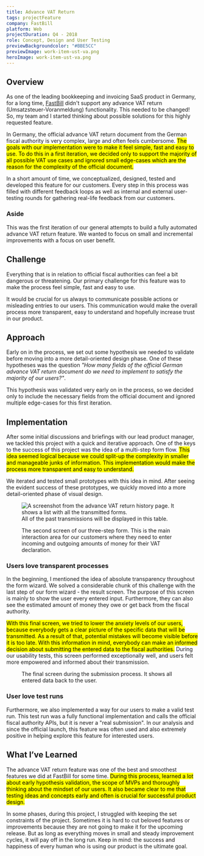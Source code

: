 ```yaml
---
title: Advance VAT Return
tags: projectFeature
company: FastBill
platform: Web
projectDuration: Q4 - 2018
role: Concept, Design and User Testing
previewBackgroundcolor: "#BBE5CC"
previewImage: work-item-ust-va.png
heroImage: work-item-ust-va.png
---
```


<section class="f-mb10 f-mb12-m">
  <div class="wrapper">
    <h2 class="area-title">Overview</h2>
    <div class="cs-section cs-section--half">
      <div class="cs-section-content">
        <p>As one of the leading bookkeeping and invoicing SaaS product in Germany, for a long time, <a href="https://www.fastbill.com">FastBill</a> didn't support any advance VAT return (Umsatzsteuer-Voranmeldung) functionality. This needed to be changed! So, my team and I started thinking about possible solutions for this highly requested feature.</p>
        <p>In Germany, the official advance VAT return document from the German fiscal authority is very complex, large and often feels cumbersome. <mark>The goals with our implementation were to make it feel simple, fast and easy to use. To do this in a first iteration, we decided only to support the majority of all possible VAT use cases and ignored small edge-cases which are the reason for the complexity of the official document.</mark></p>
        <p>In a short amount of time, we conceptualized, designed, tested and developed this feature for our customers. Every step in this process was filled with different feedback loops as well as internal and external user-testing rounds for gathering real-life feedback from our customers.</p>
      </div>
      <aside class="cs-section-sidebar">
        <div class="cs-section-sidebar--aside">
          <h3>Aside</h3>
          <p>This was the first iteration of our general attempts to build a fully automated advance VAT return feature. We wanted to focus on small and incremental improvements with a focus on user benefit.</p>
        </div>
      </aside>
    </div>
  </div>
</section>
<section class="f-mb10 f-mb12-m">
  <div class="wrapper">
    <div class="f-mb10 f-mb12-m cs-section cs-section--half">
      <div class="cs-section-content">
        <h2 class="area-title">Challenge</h2>
        <p>Everything that is in relation to official fiscal authorities can feel a bit dangerous or threatening. Our primary challenge for this feature was to make the process feel simple, fast and easy to use.</p>
        <p>It would be crucial for us always to communicate possible actions or misleading entries to our users. This communication would make the overall process more transparent, easy to understand and hopefully increase trust in our product.</p>
      </div>
    </div>
    <div class="cs-section cs-section--half">
      <div class="cs-section-content">
        <h2 class="area-title">Approach</h2>
        <p>Early on in the process, we set out some hypothesis we needed to validate before moving into a more detail-oriented design phase. One of these hypotheses was the question <em>"How many fields of the official German advance VAT return document do we need to implement to satisfy the majority of our users?"</em>.</p>
        <p>This hypothesis was validated very early on in the process, so we decided only to include the necessary fields from the official document and ignored multiple edge-cases for this first iteration.</p>
      </div>
    </div>
  </div>
</section>
<section class="cs-area f-mb10 f-mb12-m">
  <div class="wrapper">
  <h2 class="area-title">Implementation</h2>
    <div class="cs-section cs-section--screens">
      <p>After some initial discussions and briefings with our lead product manager, we tackled this project with a quick and iterative approach. One of the keys to the success of this project was the idea of a multi-step form flow. <mark>This idea seemed logical because we could split-up the complexity in smaller and manageable junks of information. This implementation would make the process more transparent and easy to understand.</mark></p>
      <p>We iterated and tested small prototypes with this idea in mind. After seeing the evident success of these prototypes, we quickly moved into a more detail-oriented phase of visual design.</p>
      <figure>
        <img data-srcset="/static/images/ust-va-history.jpg?nf_resize=fit&w=400 400w,
                          /static/images/ust-va-history.jpg?nf_resize=fit&w=600 600w,
                          /static/images/ust-va-history.jpg?nf_resize=fit&w=800 800w,
                          /static/images/ust-va-history.jpg?nf_resize=fit&w=1200 1200w"
              sizes="(min-width: 1000px) 800px, (min-width: 860px) 500px, 100vw"
              data-src="/static/images/ust-va-history.jpg?nf_resize=fit&w=1200"
              alt="A screenshot from the advance VAT return history page. It shows a list with all the transmitted forms."
              class="f-db lozad">
        <figcaption>All of the past transmissions will be displayed in this table.</figcaption>
      </figure>
      <figure class="rev">
        <img data-srcset="/static/images/ust-va-form-step-two.jpg?nf_resize=fit&w=400 400w,
                          /static/images/ust-va-form-step-two.jpg?nf_resize=fit&w=600 600w,
                          /static/images/ust-va-form-step-two.jpg?nf_resize=fit&w=800 800w,
                          /static/images/ust-va-form-step-two.jpg?nf_resize=fit&w=1200 1200w"
              sizes="(min-width: 1000px) 800px, (min-width: 860px) 500px, 100vw"
              data-src="/static/images/ust-va-form-step-two.jpg?nf_resize=fit&w=1200"
              alt=""
              class="f-db lozad">
        <figcaption>The second screen of our three-step form. This is the main interaction area for our customers where they need to enter incoming and outgoing amounts of money for their VAT declaration.</figcaption>
      </figure>
      <h3>Users love transparent processes</h3>
      <p>In the beginning, I mentioned the idea of absolute transparency throughout the form wizard. We solved a considerable chunk of this challenge with the last step of our form wizard - the result screen. The purpose of this screen is mainly to show the user every entered input. Furthermore, they can also see the estimated amount of money they owe or get back from the fiscal authority.</p>
      <p><mark>With this final screen, we tried to lower the anxiety levels of our users, because everybody gets a clear picture of the specific data that will be transmitted. As a result of that, potential mistakes will become visible before it is too late. With this information in mind, everybody can make an informed decision about submitting the entered data to the fiscal authorities.</mark> During our usability tests, this screen performed exceptionally well, and users felt more empowered and informed about their transmission.</p>
      <figure>
        <img data-srcset="/static/images/ust-va-form-step-three.jpg?nf_resize=fit&w=400 400w,
                          /static/images/ust-va-form-step-three.jpg?nf_resize=fit&w=600 600w,
                          /static/images/ust-va-form-step-three.jpg?nf_resize=fit&w=800 800w,
                          /static/images/ust-va-form-step-three.jpg?nf_resize=fit&w=1200 1200w"
              sizes="(min-width: 1000px) 800px, (min-width: 860px) 500px, 100vw"
              data-src="/static/images/ust-va-form-step-three.jpg?nf_resize=fit&w=1200"
              alt=""
              class="f-db lozad">
        <figcaption>The final screen during the submission process. It shows all entered data back to the user.</figcaption>
      </figure>
      <h3>User love test runs</h3>
      <p>Furthermore, we also implemented a way for our users to make a valid test run. This test run was a fully functional implementation and calls the official fiscal authority APIs, but it is never a "real submission". In our analysis and since the official launch, this feature was often used and also extremely positive in helping explore this feature for interested users.</p>
    </div>
  </div>
</section>
<section class="f-mb10 f-mb12-m">
  <div class="wrapper">
    <h2 class="area-title">What I’ve Learned</h2>
    <div class="cs-section cs-section--half">
      <div class="cs-section-content">
        <p>The advance VAT return feature was one of the best and smoothest features we did at FastBill for some time. <mark>During this process,  learned a lot about early hypothesis validation, the scope of MVPs and thoroughly thinking about the mindset of our users. It also became clear to me that testing ideas and concepts early and often is crucial for successful product design.</mark></p>
        <p>In some phases, during this project, I struggled with keeping the set constraints of the project. Sometimes it is hard to cut beloved features or improvements because they are not going to make it for the upcoming release. But as long as everything moves in small and steady improvement cycles, it will pay off in the long run. Keep in mind: the success and happiness of every human who is using our product is the ultimate goal.</p>
      </div>
      <aside class="cs-section-sidebar">
        <div class="cs-section-sidebar--aside">
          <figure>
            <img alt="" class="f-db lozad" src="/static/images/learning-image.png">
          </figure>
        </div>
      </aside>
    </div>
  </div>
</section>

